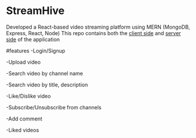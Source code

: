 # StreamHive
Developed a React-based video streaming platform using MERN (MongoDB, Express, React, Node)
This repo contains both the [client side](https://github.com/sivakamit/StreamHive/tree/main/client) and [server side](https://github.com/sivakamit/StreamHive/tree/main/server) of the application

#features
-Login/Signup

-Upload video

-Search video by channel name

-Search video by title, description

-Like/Dislike video

-Subscribe/Unsubscribe from channels

-Add comment

-Liked videos
